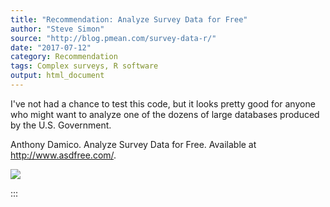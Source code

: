 ```yaml
---
title: "Recommendation: Analyze Survey Data for Free"
author: "Steve Simon"
source: "http://blog.pmean.com/survey-data-r/"
date: "2017-07-12"
category: Recommendation
tags: Complex surveys, R software
output: html_document
---
```


I've not had a chance to test this code, but it looks pretty good for
anyone who might want to analyze one of the dozens of large databases
produced by the U.S. Government.

<!---More--->

Anthony Damico. Analyze Survey Data for Free. Available at
<http://www.asdfree.com/>.

![](../../images/survey-data-r01.png)


:::


